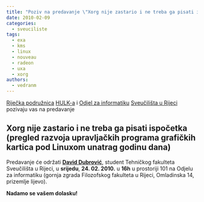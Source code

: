 ```yaml
---
title: "Poziv na predavanje \"Xorg nije zastario i ne treba ga pisati ispočetka\""
date: 2010-02-09
categories: 
  - sveuciliste
tags: 
  - exa
  - kms
  - linux
  - nouveau
  - radeon
  - uxa
  - xorg
authors: 
  - vedranm
---
```


[Riječka podružnica](../podruznica.md) [HULK-a](http://www.linux.hr/) i [Odjel za informatiku](https://www.inf.uniri.hr/) [Sveučilišta u Rijeci](https://uniri.hr/) pozivaju vas na predavanje

## Xorg nije zastario i ne treba ga pisati ispočetka (pregled razvoja upravljačkih programa grafičkih kartica pod Linuxom unatrag godinu dana)

<!-- more -->

Predavanje će održati [**David Dubrović**](https://www.antares.hr/o-nama/), student Tehničkog fakulteta Sveučilišta u Rijeci, u **srijedu**, **24. 02. 2010.** u **16h** u prostoriji 101 na Odjelu za informatiku (gornja zgrada Filozofskog fakulteta u Rijeci, Omladinska 14, prizemlje lijevo).

**Nadamo se vašem dolasku!**
